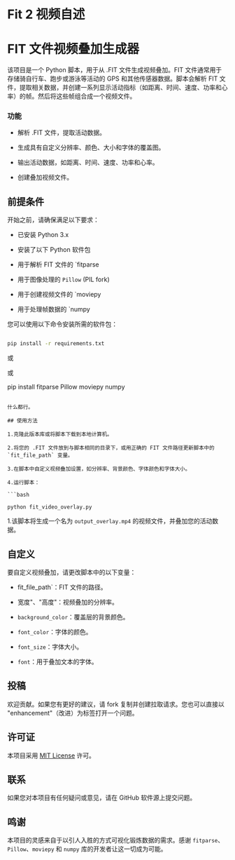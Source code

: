 # Fit 2 视频自述

# FIT 文件视频叠加生成器

该项目是一个 Python 脚本，用于从 .FIT 文件生成视频叠加。FIT 文件通常用于存储骑自行车、跑步或游泳等活动的 GPS 和其他传感器数据。脚本会解析 FIT 文件，提取相关数据，并创建一系列显示活动指标（如距离、时间、速度、功率和心率）的帧。然后将这些帧组合成一个视频文件。

### 功能

- 解析 .FIT 文件，提取活动数据。

- 生成具有自定义分辨率、颜色、大小和字体的覆盖图。

- 输出活动数据，如距离、时间、速度、功率和心率。

- 创建叠加视频文件。

## 前提条件

开始之前，请确保满足以下要求：

- 已安装 Python 3.x

- 安装了以下 Python 软件包

- 用于解析 FIT 文件的 `fitparse

- 用于图像处理的 `Pillow` (PIL fork)

- 用于创建视频文件的 `moviepy

- 用于处理帧数据的 `numpy

您可以使用以下命令安装所需的软件包：

```bash

pip install -r requirements.txt

```

或

或

pip install fitparse Pillow moviepy numpy

```

什么都行。

## 使用方法

1.克隆此版本库或将脚本下载到本地计算机。

2.将您的 .FIT 文件放到与脚本相同的目录下，或用正确的 FIT 文件路径更新脚本中的 `fit_file_path` 变量。

3.在脚本中自定义视频叠加设置，如分辨率、背景颜色、字体颜色和字体大小。

4.运行脚本：

```bash

python fit_video_overlay.py

```

1.该脚本将生成一个名为 `output_overlay.mp4` 的视频文件，并叠加您的活动数据。

## 自定义

要自定义视频叠加，请更改脚本中的以下变量：

- fit_file_path`：FIT 文件的路径。

- 宽度"、"高度"：视频叠加的分辨率。

- `background_color`：覆盖层的背景颜色。

- `font_color`：字体的颜色。

- `font_size`：字体大小。

- `font`：用于叠加文本的字体。

## 投稿

欢迎贡献。如果您有更好的建议，请 fork 复制并创建拉取请求。您也可以直接以 "enhancement"（改进）为标签打开一个问题。

## 许可证

本项目采用 [MIT License](notion://www.notion.so/haozheli/LICENSE) 许可。

## 联系

如果您对本项目有任何疑问或意见，请在 GitHub 软件源上提交问题。

## 鸣谢

本项目的灵感来自于以引人入胜的方式可视化锻炼数据的需求。感谢 `fitparse`、`Pillow`、`moviepy` 和 `numpy` 库的开发者让这一切成为可能。